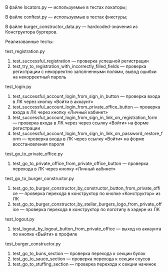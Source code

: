 В файле locators.py — используемые в тестах локаторы;

В файле conftest.py — используемые в тестах фикстуры;

В файле burger_constructor_data.py — hardcoded-значения из Конструктора бургеров.


Реализованные тесты:

test_registration.py
1. test_successful_registration — проверка успешной регистрации
2. test_try_to_registration_with_incorrectly_filled_fields — проверка регистрации с некорректно заполненными полями, вывод ошибки на некорректный пароль

test_login.py
1. test_successful_account_login_from_sign_in_button — проверка входа в ЛК через кнопку «Войти в аккаунт»
2. test_successful_account_login_from_private_office_button — проверка входа в ЛК через кнопку «Личный кабинет»
3. test_successful_account_login_from_sign_in_link_on_registration_form — проверка входа в ЛК через через ссылку «Войти» на форме регистрации
4. test_successful_account_login_from_sign_in_link_on_password_restore_form — проверка входа в ЛК через ссылку «Войти» на форме восстановления пароля

test_go_to_private_office.py
1. test_go_to_private_office_from_private_office_button — проверка перехода в ЛК через кнопку «Личный кабинет»

test_go_to_burger_constructor.py
1. test_go_to_burger_constructor_by_constructor_button_from_private_office — проверка перехода в конструктор по кнопке «Конструктор» из ЛК
2. test_go_to_burger_constructor_by_stellar_burgers_logo_from_private_office — проверка перехода в конструктор по логотипу в хэдере из ЛК

test_logout.py
1. test_logout_by_logout_button_from_private_office — выход из аккаунта по кнопке «Выйти» в профиле

test_burger_constructor.py
1. test_go_to_buns_section — проверка перехода к секции булок 
2. test_go_to_sauce_section — проверка перехода к секции соусов
3. test_go_to_stuffing_section — проверка перехода к секции начинок

